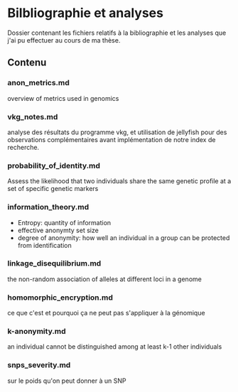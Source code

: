 # Bilbliographie et analyses

Dossier contenant les fichiers relatifs à la bibliographie et les analyses que j'ai pu effectuer au cours de ma thèse.

## Contenu

### anon_metrics.md
overview of metrics used in genomics

### vkg_notes.md
analyse des résultats du programme vkg, et utilisation de jellyfish pour des observations complémentaires avant implémentation de notre index de recherche.

### probability_of_identity.md
Assess the likelihood that two individuals share the same genetic profile at a set of specific genetic markers

### information_theory.md
- Entropy: quantity of information
- effective anonymty set size 
- degree of anonymity: how well an individual in a group can be protected from identification

### linkage_disequilibrium.md
the non-random association of alleles at different loci in a genome

### homomorphic_encryption.md
ce que c'est et pourquoi ça ne peut pas s'appliquer à la génomique


### k-anonymity.md
an individual cannot be distinguished among at least k-1 other individuals


### snps_severity.md
sur le poids qu'on peut donner à un SNP
